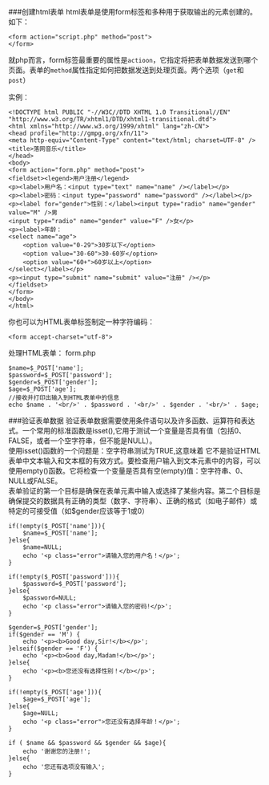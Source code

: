 ###创建html表单
html表单是使用form标签和多种用于获取输出的元素创建的。如下：

    <form action="script.php" method="post">
    </form>

就php而言，form标签最重要的属性是`actioon`，它指定将把表单数据发送到哪个页面。表单的`method`属性指定如何把数据发送到处理页面。两个选项（`get`和`post`）

实例：

    <!DOCTYPE html PUBLIC "-//W3C//DTD XHTML 1.0 Transitional//EN" "http://www.w3.org/TR/xhtml1/DTD/xhtml1-transitional.dtd">
    <html xmlns="http://www.w3.org/1999/xhtml" lang="zh-CN">
    <head profile="http://gmpg.org/xfn/11">
    <meta http-equiv="Content-Type" content="text/html; charset=UTF-8" />
    <title>落网音乐</title>
    </head>
    <body>
    <form action="form.php" method="post">
    <fieldset><legend>用户注册</legend>
    <p><label>用户名：<input type="text" name="name" /></label></p>
    <p><label>密码：<input type="password" name="password" /></label></p>
    <p><label for="gender">性别：</label><input type="radio" name="gender" value="M" />男
    <input type="radio" name="gender" value="F" />女</p>
    <p><label>年龄：
    <select name="age">
        <option value="0-29">30岁以下</option>
    	<option value="30-60">30-60岁</option>
    	<option value="60+">60岁以上</option>
    </select></label></p>
    <p><input type="submit" name="submit" value="注册" /></p>
    </fieldset>
    </form>
    </body>
    </html>

你也可以为HTML表单标签制定一种字符编码：

    <form accept-charset="utf-8">

处理HTML表单： form.php

    $name=$_POST['name'];
    $password=$_POST['password'];
    $gender=$_POST['gender'];
    $age=$_POST['age'];
    //接收并打印出输入到HTML表单中的信息
    echo $name . '<br/>' . $password . '<br/>' . $gender . '<br/>' . $age;

###验证表单数据
验证表单数据需要使用条件语句以及许多函数、运算符和表达式。一个常用的标准函数是isset(),它用于测试一个变量是否具有值（包括0、FALSE，或者一个空字符串，但不能是NULL）。    
使用isset()函数的一个问题是：空字符串测试为TRUE,这意味着 它不是验证HTML表单中文本输入和文本框的有效方式。要检查用户输入到文本元素中的内容，可以使用empty()函数。它将检查一个变量是否具有空(empty)值：空字符串、0、NULL或FALSE。     
表单验证的第一个目标是确保在表单元素中输入或选择了某些内容。第二个目标是确保提交的数据具有正确的类型（数字、字符串）、正确的格式（如电子邮件）或特定的可接受值（如$gender应该等于1或0）    

    if(!empty($_POST['name'])){
        $name=$_POST['name'];
    }else{
        $name=NULL;
    	echo '<p class="error">请输入您的用户名！</p>';
    }
    
    if(!empty($_POST['password'])){
    	$password=$_POST['password'];
    }else{
    	$password=NULL;
    	echo '<p class="error">请输入您的密码!</p>';
    }
    
    $gender=$_POST['gender'];
    if($gender == 'M') {
        echo '<p><b>Good day,Sir!</b></p>';
    }elseif($gender == 'F') {
        echo '<p><b>Good day,Madam!</b></p>';
    }else{
        echo '<p><b>您还没有选择性别！</b></p>';
    }
    
    if(!empty($_POST['age'])){
    	$age=$_POST['age'];
    }else{
    	$age=NULL;
    	echo '<p class="error">您还没有选择年龄！</p>';
    }
    
    if ( $name && $password && $gender && $age){
        echo '谢谢您的注册!';
    }else{
        echo '您还有选项没有输入';
    }

